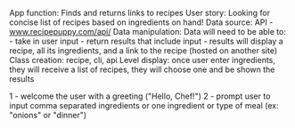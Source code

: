 App function: Finds and returns links to recipes
User story: Looking for concise list of recipes based on ingredients on hand!
Data source:  API - www.recipepuppy.com/api/
Data manipulation: Data will need to be able to:
    - take in user input
    - return results that include input
    - results will display a recipe, all its ingredients, and a link to the recipe (hosted on another site)
Class creation: recipe, cli, api
Level display: once user enter ingredients, they will receive a list of recipes, they will choose one and be shown the results


1 - welcome the user with a greeting ("Hello, Chef!")
2 - prompt user to input comma separated ingredients or one ingredient or type of meal (ex: "onions" or "dinner")